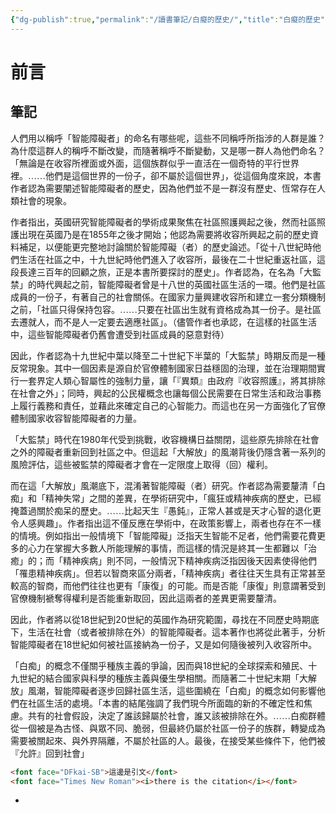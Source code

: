 ```yaml
---
{"dg-publish":true,"permalink":"/讀書筆記/白癡的歷史/","title":"白癡的歷史","tags":["🎯學習歷程檔案","Reading_Notes"],"noteIcon":"3","updated":"2025-05-30T18:39:07.706+08:00"}
---
```



# 前言
## 筆記

人們用以稱呼「智能障礙者」的命名有哪些呢，這些不同稱呼所指涉的人群是誰？為什麼這群人的稱呼不斷改變，而隨著稱呼不斷變動，又是哪一群人為他們命名？「<font face="DFkai-SB">無論是在收容所裡面或外面，這個族群似乎一直活在一個奇特的平行世界裡。……他們是這個世界的一份子，卻不屬於這個世界</font>」，從這個角度來說，本書作者認為需要闡述智能障礙者的歷史，因為他們並不是一群沒有歷史、恆常存在人類社會的現象。

作者指出，英國研究智能障礙者的學術成果聚焦在社區照護興起之後，然而社區照護出現在英國乃是在1855年之後才開始；他認為需要將收容所興起之前的歷史資料補足，以便能更完整地討論關於智能障礙（者）的歷史論述。「<font face="DFkai-SB">從十八世紀時他們生活在社區之中，十九世紀時他們進入了收容所，最後在二十世紀重返社區，這段長達三百年的回顧之旅，正是本書所要探討的歷史</font>」。作者認為，在名為「大監禁」的時代興起之前，智能障礙者曾是十八世的英國社區生活的一環。他們是社區成員的一份子，有著自己的社會關係。在國家力量興建收容所和建立一套分類機制之前，「<font face="DFkai-SB">社區只得保持包容。……只要在社區出生就有資格成為其一份子。是社區去遷就人，而不是人一定要去適應社區</font>」。（儘管作者也承認，在這樣的社區生活中，這些智能障礙者仍舊會遭受到社區成員的惡意對待）

因此，作者認為十九世紀中葉以降至二十世紀下半葉的「大監禁」時期反而是一種反常現象。其中一個因素是源自於官僚體制國家日益穩固的治理，並在治理期間實行一套界定人類心智屬性的強制力量，讓「<font face="DFkai-SB">『異類』由政府『收容照護』，將其排除在社會之外</font>」；同時，興起的公民權概念也讓每個公民需要在日常生活和政治事務上履行義務和責任，並藉此來確定自己的心智能力。而這也在另一方面強化了官僚體制國家收容智能障礙者的力量。

「大監禁」時代在1980年代受到挑戰，收容機構日益關閉，這些原先排除在社會之外的障礙者重新回到社區之中。但這起「大解放」的風潮背後仍隱含著一系列的風險評估，這些被監禁的障礙者才會在一定限度上取得（回）權利。

而在這「大解放」風潮底下，混淆著智能障礙（者）研究。作者認為需要釐清「白痴」和「精神失常」之間的差異，在學術研究中，「<font face="DFkai-SB">瘋狂或精神疾病的歷史，已經掩蓋過關於痴呆的歷史。……比起天生『愚鈍』，正常人甚或是天才心智的退化更令人感興趣</font>」。作者指出這不僅反應在學術中，在政策影響上，兩者也存在不一樣的情境。例如指出一般情境下「智能障礙」泛指天生智能不足者，他們需要花費更多的心力在掌握大多數人所能理解的事情，而這樣的情況是終其一生都難以「治癒」的；而「精神疾病」則不同，一般情況下精神疾病泛指因後天因素使得他們「罹患精神疾病」。但若以智商來區分兩者，「精神疾病」者往往天生具有正常甚至較高的智商，而他們往往也更有「康復」的可能。而是否能「康復」則意謂著受到官僚機制褫奪得權利是否能重新取回，因此這兩者的差異更需要釐清。

因此，作者將以從18世紀到20世紀的英國作為研究範圍，尋找在不同歷史時期底下，生活在社會（或者被排除在外）的智能障礙者。這本著作也將從此著手，分析智能障礙者在18世紀如何被社區接納為一份子，又是如何隨後被列入收容所中。

「白痴」的概念不僅關乎種族主義的爭論，因而與18世紀的全球探索和殖民、十九世紀的結合國家與科學的種族主義與優生學相關。而隨著二十世紀末期「大解放」風潮，智能障礙者逐步回歸社區生活，這些圍繞在「白痴」的概念如何影響他們在社區生活的處境。「<font face="DFkai-SB">本書的結尾強調了我們現今所面臨的新的不確定性和焦慮。共有的社會假設，決定了誰該歸屬於社會，誰又該被排除在外。……白痴群體從一個被是為古怪、與眾不同、脆弱，但最終仍屬於社區一份子的族群，轉變成為需要被關起來、與外界隔離，不屬於社區的人。最後，在接受某些條件下，他們被『允許』回到社會</font>」




```html
<font face="DFkai-SB">這邊是引文</font>
<font face="Times New Roman"><i>there is the citation</i></font>
```






- 
